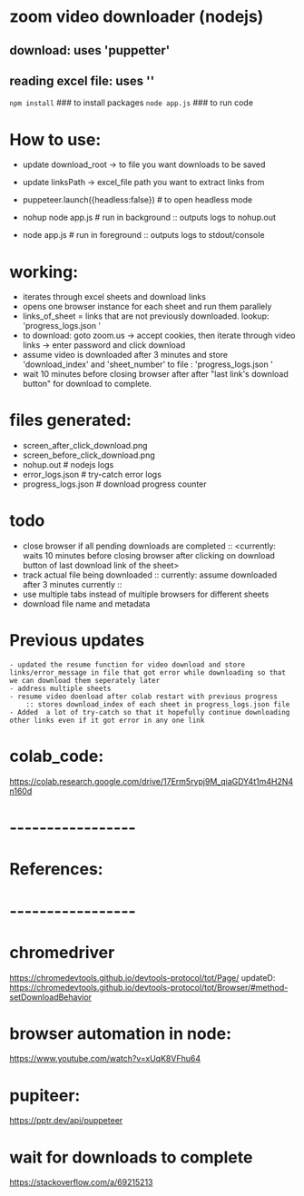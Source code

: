 
# zoom video downloader (nodejs)
 ## download: uses 'puppetter'
 ## reading excel file: uses ''

`npm install`  ### to install packages
`node app.js`  ### to run code <download videos>

# How to use:
- update download_root -> to file you want downloads to be saved
- update linksPath -> excel_file path you want to extract links from
- puppeteer.launch({headless:false})	# to open headless mode <doesnot display browser>

- nohup node app.js		# run in background :: outputs logs to nohup.out
- node app.js			# run in foreground :: outputs logs to stdout/console

# working:
- iterates through excel sheets and download links
- opens one browser instance for each sheet and run them parallely
- links_of_sheet = links that are not previously downloaded. lookup: 'progress_logs.json '
- to download: goto zoom.us -> accept cookies, then iterate through video links -> enter password and click download
- assume video is downloaded after 3 minutes and store 'download_index' and 'sheet_number' to file : 'progress_logs.json '
- wait 10 minutes before closing browser after after "last link's download button" for download to complete.

# files generated:
- screen_after_click_download.png
- screen_before_click_download.png
- nohup.out							# nodejs logs
- error_logs.json					# try-catch error logs
- progress_logs.json				# download progress counter

# todo
 - close browser if all pending downloads are completed :: <currently: waits 10 minutes before closing browser after clicking on download button of last download link of the sheet>
 - track actual file being downloaded :: currently: assume downloaded after 3 minutes currently :: 
 - use multiple tabs instead of multiple browsers for different sheets
 - download file name and metadata

# Previous updates
	- updated the resume function for video download and store links/error_message in file that got error while downloading so that we can download them seperately later
	- address multiple sheets
	- resume video doenload after colab restart with previous progress 
		:: stores download_index of each sheet in progress_logs.json file
	- Added  a lot of try-catch so that it hopefully continue downloading other links even if it got error in any one link

# colab_code:
https://colab.research.google.com/drive/17Erm5rypj9M_qiaGDY4t1m4H2N4n160d

# -----------------
# References:
# -----------------

# chromedriver
https://chromedevtools.github.io/devtools-protocol/tot/Page/
updateD: https://chromedevtools.github.io/devtools-protocol/tot/Browser/#method-setDownloadBehavior

# browser automation in node:
https://www.youtube.com/watch?v=xUqK8VFhu64

# pupiteer:
https://pptr.dev/api/puppeteer

# wait for downloads to complete
https://stackoverflow.com/a/69215213

